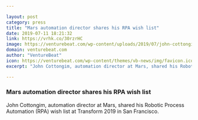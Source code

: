 ```yaml
---

layout: post
category: press
title: "Mars automation director shares his RPA wish list"
date: 2019-07-11 18:21:32
link: https://vrhk.co/30rzrHC
image: https://venturebeat.com/wp-content/uploads/2019/07/john-cottongim.jpg?w=1200&strip=all
domain: venturebeat.com
author: "VentureBeat"
icon: https://venturebeat.com/wp-content/themes/vb-news/img/favicon.ico
excerpt: "John Cottongim, automation director at Mars, shared his Robotic Process Automation (RPA) wish list at Transform 2019 in San Francisco."

---
```


### Mars automation director shares his RPA wish list

John Cottongim, automation director at Mars, shared his Robotic Process Automation (RPA) wish list at Transform 2019 in San Francisco.